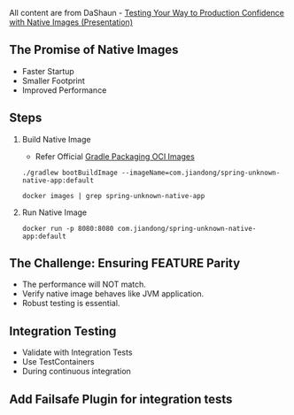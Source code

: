 All content are from
DaShaun - [Testing Your Way to Production Confidence with Native Images (Presentation)](https://dashaun.com/testing-native-images/#/)

## The Promise of Native Images

- Faster Startup
- Smaller Footprint
- Improved Performance

## Steps

1. Build Native Image

    - Refer
      Official [Gradle Packaging OCI Images](https://docs.spring.io/spring-boot/gradle-plugin/packaging-oci-image.html#build-image.examples)

    ```shell
    ./gradlew bootBuildImage --imageName=com.jiandong/spring-unknown-native-app:default
   
    docker images | grep spring-unknown-native-app
    ```

2. Run Native Image
    ```shell
    docker run -p 8080:8080 com.jiandong/spring-unknown-native-app:default
    ```

## The Challenge: Ensuring FEATURE Parity

- The performance will NOT match.
- Verify native image behaves like JVM application.
- Robust testing is essential.

## Integration Testing

- Validate with Integration Tests
- Use TestContainers
- During continuous integration

## Add Failsafe Plugin for integration tests
